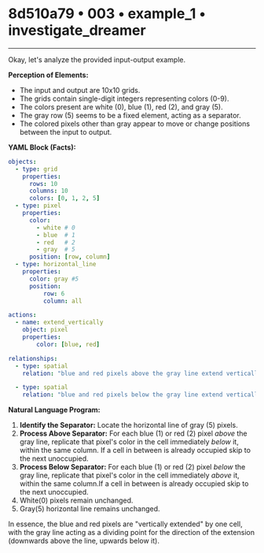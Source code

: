 # 8d510a79 • 003 • example_1 • investigate_dreamer

---
Okay, let's analyze the provided input-output example.

**Perception of Elements:**

*   The input and output are 10x10 grids.
*   The grids contain single-digit integers representing colors (0-9).
*   The colors present are white (0), blue (1), red (2), and gray (5).
*   The gray row (5) seems to be a fixed element, acting as a separator.
*    The colored pixels other than gray appear to move or change positions between the input to output.

**YAML Block (Facts):**



```yaml
objects:
  - type: grid
    properties:
      rows: 10
      columns: 10
      colors: [0, 1, 2, 5]
  - type: pixel
    properties:
      color:
        - white # 0
        - blue  # 1
        - red   # 2
        - gray  # 5
      position: [row, column]
  - type: horizontal_line
    properties:
      color: gray #5
      position:
          row: 6
          column: all

actions:
  - name: extend_vertically
    object: pixel
    properties:
        color: [blue, red]

relationships:
  - type: spatial
    relation: "blue and red pixels above the gray line extend vertically by repeating their color once downward in the same column"

  - type: spatial
    relation: "blue and red pixels below the gray line extend vertically by repeating their color once *upward* in the same column."
```



**Natural Language Program:**

1.  **Identify the Separator:** Locate the horizontal line of gray (5) pixels.
2.  **Process Above Separator:** For each blue (1) or red (2) pixel *above* the gray line, replicate that pixel's color in the cell immediately *below* it, within the same column. If a cell in between is already occupied skip to the next unoccupied.
3.  **Process Below Separator:** For each blue (1) or red (2) pixel *below* the gray line, replicate that pixel's color in the cell immediately *above* it, within the same column.If a cell in between is already occupied skip to the next unoccupied.
4. White(0) pixels remain unchanged.
5. Gray(5) horizontal line remains unchanged.

In essence, the blue and red pixels are "vertically extended" by one cell, with the gray line acting as a dividing point for the direction of the extension (downwards above the line, upwards below it).

